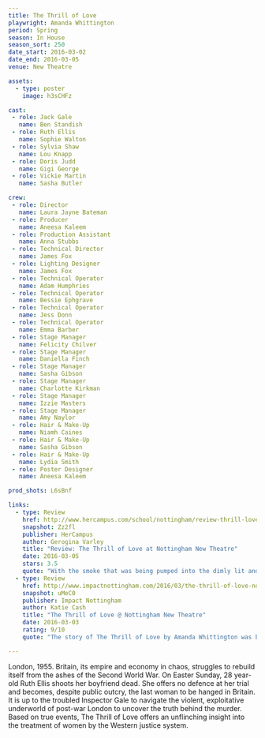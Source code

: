 ```yaml
---
title: The Thrill of Love
playwright: Amanda Whittington
period: Spring
season: In House
season_sort: 250
date_start: 2016-03-02
date_end: 2016-03-05
venue: New Theatre

assets:
  - type: poster
    image: h3sCHFz

cast:
 - role: Jack Gale
   name: Ben Standish
 - role: Ruth Ellis
   name: Sophie Walton
 - role: Sylvia Shaw
   name: Lou Knapp
 - role: Doris Judd
   name: Gigi George
 - role: Vickie Martin
   name: Sasha Butler

crew:
 - role: Director
   name: Laura Jayne Bateman
 - role: Producer
   name: Aneesa Kaleem
 - role: Production Assistant
   name: Anna Stubbs
 - role: Technical Director
   name: James Fox
 - role: Lighting Designer
   name: James Fox
 - role: Technical Operator
   name: Adam Humphries
 - role: Technical Operator
   name: Bessie Ephgrave
 - role: Technical Operator
   name: Jess Donn
 - role: Technical Operator
   name: Emma Barber
 - role: Stage Manager
   name: Felicity Chilver
 - role: Stage Manager
   name: Daniella Finch
 - role: Stage Manager
   name: Sasha Gibson
 - role: Stage Manager
   name: Charlotte Kirkman
 - role: Stage Manager
   name: Izzie Masters
 - role: Stage Manager
   name: Amy Naylor
 - role: Hair & Make-Up
   name: Niamh Caines
 - role: Hair & Make-Up
   name: Sasha Gibson
 - role: Hair & Make-Up
   name: Lydia Smith
 - role: Poster Designer
   name: Aneesa Kaleem

prod_shots: L6sBnf

links:
  - type: Review
    href: http://www.hercampus.com/school/nottingham/review-thrill-love-nottingham-new-theatre
    snapshot: Zz2fl
    publisher: HerCampus 
    author: Gerogina Varley
    title: "Review: The Thrill of Love at Nottingham New Theatre"
    date: 2016-03-05
    stars: 3.5
    quote: "With the smoke that was being pumped into the dimly lit and tightly enclosed performance space as well as the layout of the seating which had the audience members facing one another, the production set up an astonishingly effective atmosphere which really emphasised the quality of the most dramatic scenes."
  - type: Review
    href: http://www.impactnottingham.com/2016/03/the-thrill-of-love-nottingham-new-theatre/
    snapshot: uMeC0
    publisher: Impact Nottingham
    author: Katie Cash
    title: "The Thrill of Love @ Nottingham New Theatre"
    date: 2016-03-03
    rating: 9/10
    quote: "The story of The Thrill of Love by Amanda Whittington was beautifully executed thanks to Laura Jayne Bateman’s direction and her cast. "

---
```


London, 1955. Britain, its empire and economy in chaos, struggles to rebuild itself from the ashes of the Second World War. On Easter Sunday, 28 year-old Ruth Ellis shoots her boyfriend dead. She offers no defence at her trial and becomes, despite public outcry, the last woman to be hanged in Britain. It is up to the troubled Inspector Gale to navigate the violent, exploitative underworld of post-war London to uncover the truth behind the murder. Based on true events, The Thrill of Love offers an unflinching insight into the treatment of women by the Western justice system.

